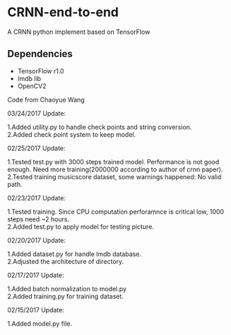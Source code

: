 # CRNN-end-to-end
A CRNN python implement based on TensorFlow</br>

## Dependencies

* TensorFlow r1.0
* lmdb lib
* OpenCV2

Code from Chaoyue Wang</br>

03/24/2017 Update:</br>

1.Added utility.py to handle check points and string conversion.</br>
2.Added check point system to keep model.</br>

02/25/2017 Update:</br>

1.Tested test.py with 3000 steps trained model. Performance is not good enough. Need more training(2000000 according to author of crnn paper).</br>
2.Tested training musicscore dataset, some warnings happened: No valid path.</br>

02/23/2017 Update:</br>

1.Tested training. Since CPU computation perforamnce is critical low, 1000 steps need ~2 hours.</br>
2.Added test.py to apply model for testing picture.</br>

02/20/2017 Update:</br>

1.Added dataset.py for handle lmdb database.</br>
2.Adjusted the architecture of directory.</br>

02/17/2017 Update:</br>

1.Added batch normalization to model.py</br>
2.Added training.py for training dataset.</br>

02/15/2017 Update:</br>

1.Added model.py file.</br>
